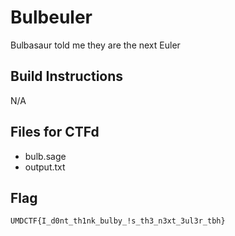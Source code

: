 # Bulbeuler
Bulbasaur told me they are the next Euler

## Build Instructions
N/A

## Files for CTFd
- bulb.sage
- output.txt

## Flag
`UMDCTF{I_d0nt_th1nk_bulby_!s_th3_n3xt_3ul3r_tbh}`

